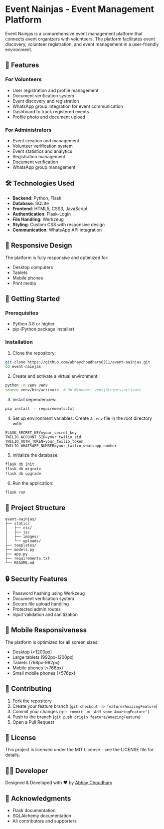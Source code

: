 # Event Nainjas - Event Management Platform

Event Nainjas is a comprehensive event management platform that connects event organizers with volunteers. The platform facilitates event discovery, volunteer registration, and event management in a user-friendly environment.

## 🌟 Features

### For Volunteers
- User registration and profile management
- Document verification system
- Event discovery and registration
- WhatsApp group integration for event communication
- Dashboard to track registered events
- Profile photo and document upload

### For Administrators
- Event creation and management
- Volunteer verification system
- Event statistics and analytics
- Registration management
- Document verification
- WhatsApp group management

## 🛠️ Technologies Used

- **Backend**: Python, Flask
- **Database**: SQLite
- **Frontend**: HTML5, CSS3, JavaScript
- **Authentication**: Flask-Login
- **File Handling**: Werkzeug
- **Styling**: Custom CSS with responsive design
- **Communication**: WhatsApp API integration

## 📱 Responsive Design

The platform is fully responsive and optimized for:
- Desktop computers
- Tablets
- Mobile phones
- Print media

## 🚀 Getting Started

### Prerequisites
- Python 3.8 or higher
- pip (Python package installer)

### Installation

1. Clone the repository:
```bash
git clone https://github.com/abhaychoudhary0211/event-nainjas.git
cd event-nainjas
```

2. Create and activate a virtual environment:
```bash
python -m venv venv
source venv/bin/activate  # On Windows: venv\Scripts\activate
```

3. Install dependencies:
```bash
pip install -r requirements.txt
```

4. Set up environment variables:
Create a `.env` file in the root directory with:
```
FLASK_SECRET_KEY=your_secret_key
TWILIO_ACCOUNT_SID=your_twilio_sid
TWILIO_AUTH_TOKEN=your_twilio_token
TWILIO_WHATSAPP_NUMBER=your_twilio_whatsapp_number
```

5. Initialize the database:
```bash
flask db init
flask db migrate
flask db upgrade
```

6. Run the application:
```bash
flask run
```

## 📁 Project Structure

```
event-nainjas/
├── static/
│   ├── css/
│   ├── js/
│   ├── images/
│   └── uploads/
├── templates/
├── models.py
├── app.py
├── requirements.txt
└── README.md
```

## 🔒 Security Features

- Password hashing using Werkzeug
- Document verification system
- Secure file upload handling
- Protected admin routes
- Input validation and sanitization

## 📱 Mobile Responsiveness

The platform is optimized for all screen sizes:
- Desktop (>1200px)
- Large tablets (992px-1200px)
- Tablets (768px-992px)
- Mobile phones (<768px)
- Small mobile phones (<576px)

## 🤝 Contributing

1. Fork the repository
2. Create your feature branch (`git checkout -b feature/AmazingFeature`)
3. Commit your changes (`git commit -m 'Add some AmazingFeature'`)
4. Push to the branch (`git push origin feature/AmazingFeature`)
5. Open a Pull Request

## 📝 License

This project is licensed under the MIT License - see the LICENSE file for details.

## 👨‍💻 Developer

Designed & Developed with ❤️ by [Abhay Choudhary](https://github.com/abhaychoudhary0211)

## 🙏 Acknowledgments

- Flask documentation
- SQLAlchemy documentation
- All contributors and supporters 